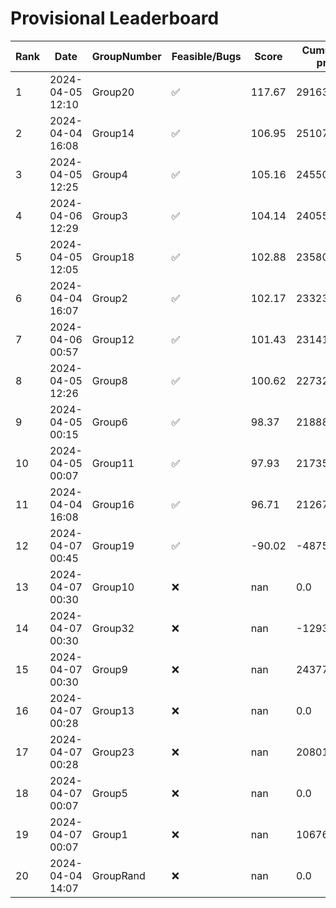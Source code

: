 # Provisional Leaderboard
| Rank | Date | GroupNumber | Feasible/Bugs | Score | Cumulative profit | Runtime |
| ------ | ------------ | ------------------- |-------------| ------- | ------- | ------- |
| 1 | 2024-04-05 12:10 | Group20 | ✅ | 117.67 | 291637.21 | 276.14s |
| 2 | 2024-04-04 16:08 | Group14 | ✅ | 106.95 | 251072.91 | 20.04s |
| 3 | 2024-04-05 12:25 | Group4 | ✅ | 105.16 | 245507.14 | 839.68s |
| 4 | 2024-04-06 12:29 | Group3 | ✅ | 104.14 | 240558.72 | 29.03s |
| 5 | 2024-04-05 12:05 | Group18 | ✅ | 102.88 | 235806.0 | 1.47s |
| 6 | 2024-04-04 16:07 | Group2 | ✅ | 102.17 | 233239.08 | 62.12s |
| 7 | 2024-04-06 00:57 | Group12 | ✅ | 101.43 | 231415.87 | 758.08s |
| 8 | 2024-04-05 12:26 | Group8 | ✅ | 100.62 | 227323.69 | 1.29s |
| 9 | 2024-04-05 00:15 | Group6 | ✅ | 98.37 | 218880.98 | 0.46s |
| 10 | 2024-04-05 00:07 | Group11 | ✅ | 97.93 | 217356.89 | 85.21s |
| 11 | 2024-04-04 16:08 | Group16 | ✅ | 96.71 | 212677.45 | 1.28s |
| 12 | 2024-04-07 00:45 | Group19 | ✅ | -90.02 | -487554.39 | 5.88s |
| 13 | 2024-04-07 00:30 | Group10 | ❌ | nan | 0.0 | 1.11s |
| 14 | 2024-04-07 00:30 | Group32 | ❌ | nan | -1293494.32 | 2.88s |
| 15 | 2024-04-07 00:30 | Group9 | ❌ | nan | 243772.48 | 65.26s |
| 16 | 2024-04-07 00:28 | Group13 | ❌ | nan | 0.0 | 1.66s |
| 17 | 2024-04-07 00:28 | Group23 | ❌ | nan | 208014.86 | 1.27s |
| 18 | 2024-04-07 00:07 | Group5 | ❌ | nan | 0.0 | 1.77s |
| 19 | 2024-04-07 00:07 | Group1 | ❌ | nan | 106763.49 | 1.45s |
| 20 | 2024-04-04 14:07 | GroupRand | ❌ | nan | 0.0 | 0.0s |

